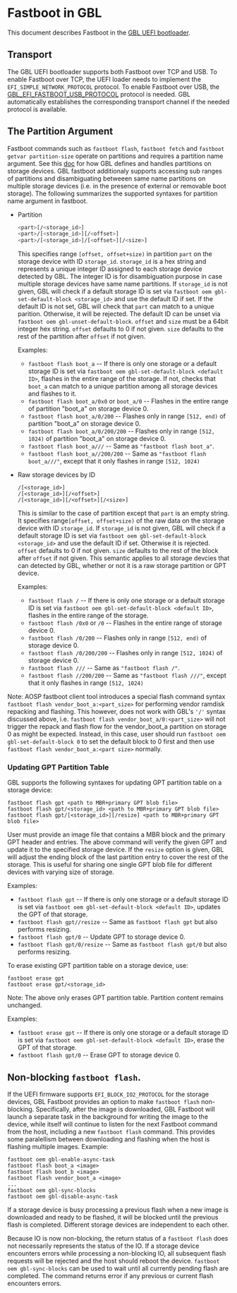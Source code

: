 # Fastboot in GBL

This document describes Fastboot in the [GBL UEFI bootloader](../efi/BUILD).

## Transport

The GBL UEFI bootloader supports both Fastboot over TCP and USB. To enable
Fastboot over TCP, the UEFI loader needs to implement the
`EFI_SIMPLE_NETWORK_PROTOCOL` protocol. To enable Fastboot over USB, the
[GBL_EFI_FASTBOOT_USB_PROTOCOL](./GBL_EFI_FASTBOOT_USB_PROTOCOL.md) protocol is
needed. GBL automatically establishes the corresponding transport channel if
the needed protocol is available.

## The Partition Argument

Fastboot commands such as `fastboot flash`, `fastboot fetch` and
`fastboot getvar partition-size` operate on partitions and requires a partition
name argument. See this [doc](./partitions.md) for how GBL defines and handles
partitions on storage devices. GBL fastboot additionaly supports accessing sub
ranges of partitions and disambiguating betweeen same name partitions on
multiple storage devices (i.e. in the presence of external or removable boot
storage). The following summarizes the supported syntaxes for partition name
argument in fastboot.

* Partition
  ```sh
  <part>[/<storage_id>]
  <part>/[<storage_id>][/<offset>]
  <part>/[<storage_id>]/[<offset>][/<size>]
  ```

  This specifies range `[offset, offset+size)` in partition `part` on the
  storage device with ID `storage_id`. `storage_id` is a hex string and
  represents a unique integer ID assigned to each storage device detected
  by GBL. The integer ID is for disambiguation purpose in case multiple storage
  devices have same name partitions.  If `storage_id` is not given, GBL will
  check if a default storage ID is set via
  `fastboot oem gbl-set-default-block <storage_id>` and use the default ID if
  set. If the default ID is not set, GBL will check that `part` can match to a
  unique parition. Otherwise, it will be rejected. The default ID can be unset
  via `fastboot oem gbl-unset-default-block`. `offset` and `size` must be a
  64bit integer hex string. `offset` defaults to 0 if not given. `size`
  defaults to the rest of the partition after `offset` if not given.

  Examples:
  * `fastboot flash boot_a` -- If there is only one storage or a default
    storage ID is set via `fastboot oem gbl-set-default-block <default ID>`,
    flashes in the entire range of the storage. If not, checks that `boot_a`
    can match to a unique partition among all storage devices and flashes to
    it.
  * `fastboot flash boot_a/0x0` or `boot_a/0` -- Flashes in the entire range of
    partition "boot_a" on storage device 0.
  * `fastboot flash boot_a/0/200` -- Flashes only in range `[512, end)` of
    partition "boot_a" on storage device 0.
  * `fastboot flash boot_a/0/200/200` -- Flashes only in range `[512, 1024)` of
    partition "boot_a" on storage device 0.
  * `fastboot flash boot_a///` -- Same as `"fastboot flash boot_a"`.
  * `fastboot flash boot_a//200/200` -- Same as `"fastboot flash boot_a///"`,
    except that it only flashes in range `[512, 1024)`

* Raw storage devices by ID
  ```
  /[<storage_id>]
  /[<storage_id>][/<offset>]
  /[<storage_id>][/<offset>][/<size>]
  ```

  This is similar to the case of partition except that `part` is an empty
  string. It specifies range`[offset, offset+size)` of the raw data on the
  storage device with ID `storage_id`.  If `storage_id` is not given, GBL will
  check if a default storage ID is set via
  `fastboot oem gbl-set-default-block <storage_id>` and use the default ID if
  set. Otherwise it is rejected. `offset` defaults to 0 if not given. `size`
  defaults to the rest of the block after `offset` if not given. This semantic
  applies to all storage devcies that can detected by GBL, whether or not it is
  a raw storage partition or GPT device.

  Examples:
  * `fastboot flash /` -- If there is only one storage or a default storage ID
    is set via `fastboot oem gbl-set-default-block <default ID>`, flashes in
    the entire range of the storage.
  * `fastboot flash /0x0` or `/0` -- Flashes in the entire range of storage
    device 0.
  * `fastboot flash /0/200` -- Flashes only in range `[512, end)` of storage
    device 0.
  * `fastboot flash /0/200/200` -- Flashes only in range `[512, 1024)` of
    storage device 0.
  * `fastboot flash ///` -- Same as `"fastboot flash /"`.
  * `fastboot flash //200/200` -- Same as `"fastboot flash ///"`, except that
    it only flashes in range `[512, 1024)`

Note: AOSP fastboot client tool introduces a special flash command syntax
`fastboot flash vendor_boot_a:<part_size>` for performing vendor ramdisk
repacking and flashing. This however, does not work with GBL's `'/'` syntax
discussed above, i.e. `fastboot flash vendor_boot_a/0:<part_size>` will not
trigger the repack and flash flow for the vendor_boot_a partition on storage 0
as might be expected. Instead, in this case, user should run
`fastboot oem gbl-set-default-block 0` to set the default block to 0 first and
then use `fastboot flash vendor_boot_a:<part size>` normally.

### Updating GPT Partition Table

GBL supports the following syntaxes for updating GPT partition table on a
storage device:

```
fastboot flash gpt <path to MBR+primary GPT blob file>
fastboot flash gpt/<storage_id> <path to MBR+primary GPT blob file>
fastboot flash gpt/[<storage_id>][/resize] <path to MBR+primary GPT blob file>
```

User must provide an image file that contains a MBR block and the primary GPT
header and entries. The above command will verify the given GPT and update it
to the specified storage device. If the `resize` option is given, GBL will
adjust the ending block of the last partition entry to cover the rest of the
storage. This is useful for sharing one single GPT blob file for different
devices with varying size of storage.

Examples:
  * `fastboot flash gpt` -- If there is only one storage or a default storage
    ID is set via `fastboot oem gbl-set-default-block <default ID>`, updates
    the GPT of that storage.
  * `fastboot flash gpt//resize` -- Same as `fastboot flash gpt` but also
    performs resizing.
  * `fastboot flash gpt/0` -- Update GPT to storage device 0.
  * `fastboot flash gpt/0/resize` -- Same as `fastboot flash gpt/0` but also
    performs resizing.

To erase existing GPT partition table on a storage device, use:

```
fastboot erase gpt
fastboot erase gpt/<storage_id>
```

Note: The above only erases GPT partition table. Partition content remains
unchanged.

Examples:
  * `fastboot erase gpt` -- If there is only one storage or a default storage
    ID is set via `fastboot oem gbl-set-default-block <default ID>`, erase
    the GPT of that storage.
  * `fastboot flash gpt/0` -- Erase GPT to storage device 0.

## Non-blocking `fastboot flash`.

If the UEFI firmware supports `EFI_BLOCK_IO2_PROTOCOL` for the storage devices,
GBL Fastboot provides an option to make `fastboot flash` non-blocking.
Specifically, after the image is downloaded, GBL Fastboot will launch a
separate task in the background for writing the image to the device, while
itself will continue to listen for the next Fastboot command from the host,
including a new `fastboot flash` command. This provides some paralellism
between downloading and flashing when the host is flashing multiple images.
Example:

```
fastboot oem gbl-enable-async-task
fastboot flash boot_a <image>
fastboot flash boot_b <image>
fastboot flash vendor_boot_a <image>
...
fastboot oem gbl-sync-blocks
fastboot oem gbl-disable-async-task
```

If a storage device is busy processing a previous flash when a new image is
downloaded and ready to be flashed, it will be blocked until the previous flash
is completed. Different storage devices are independent to each other.

Because IO is now non-blocking, the return status of a `fastboot flash` does
not necessarily represents the status of the IO. If a storage device encounters
errors while processing a non-blocking IO, all subsequent flash requests will
be rejected and the host should reboot the device.
`fastboot oem gbl-sync-blocks` can be used to wait until all currently pending
flash are completed. The command returns error if any previous or current flash
encounters errors.
